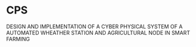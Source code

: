 # CPS
DESIGN AND IMPLEMENTATION OF A CYBER PHYSICAL SYSTEM OF A AUTOMATED WHEATHER STATION AND AGRICULTURAL NODE IN SMART FARMING
